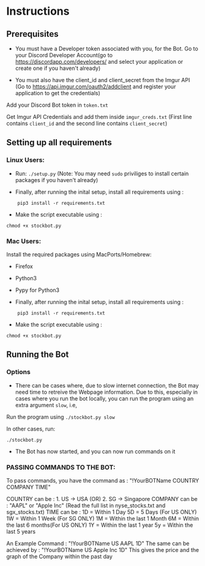 # Instructions

## Prerequisites

* You must have a Developer token associated with you, for the Bot. Go to your Discord Developer Account(go to https://discordapp.com/developers/ and select your application or create one if you haven't already)

* You must also have the client_id and client_secret from the Imgur API (Go to https://api.imgur.com/oauth2/addclient and register your application to get the credentials)

Add your Discord Bot token in `token.txt`

Get Imgur API Credentials and add them inside `imgur_creds.txt` (First line contains `client_id` and the second line contains `client_secret`)

## Setting up all requirements

### Linux Users:

* Run: `./setup.py` (Note: You may need `sudo` priviliges to install certain packages if you haven't already)

* Finally, after running the inital setup, install all requirements using :
```
    pip3 install -r requirements.txt
```

* Make the script executable using :
```
chmod +x stockbot.py
```

### Mac Users:

Install the required packages using MacPorts/Homebrew:

* Firefox
* Python3
* Pypy for Python3

* Finally, after running the inital setup, install all requirements using :
```
    pip3 install -r requirements.txt
```

* Make the script executable using :
```
chmod +x stockbot.py
```

## Running the Bot

### Options

* There can be cases where, due to slow internet connection, the Bot may need time to retreive the Webpage information. Due to this, especially in cases where you run the bot locally, you can run the program using an extra argument `slow`, i.e,

Run the program using `./stockbot.py slow`

In other cases, run:

```
./stockbot.py
```

* The Bot has now started, and you can now run commands on it

### PASSING COMMANDS TO THE BOT:

To pass commands, you have the command as : "!YourBOTName COUNTRY COMPANY TIME"

COUNTRY can be : 1. US -> USA (OR) 2. SG -> Singapore
COMPANY can be : "AAPL" or "Apple Inc"
(Read the full list in nyse_stocks.txt and sgx_stocks.txt)
TIME can be : 1D = Within 1 Day
              5D = 5 Days (For US ONLY)
              1W = Within 1 Week (For SG ONLY)
              1M = Within the last 1 Month
              6M = Within the last 6 months(For US ONLY)
              1Y = Within the last 1 year
              5y = Within the last 5 years

An Example Command : "!YourBOTName US AAPL 1D"
The same can be achieved by : "!YourBOTName US Apple Inc 1D"
This gives the price and the graph of the Company within the past day
